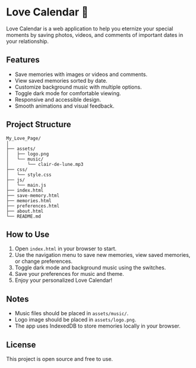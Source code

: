 # Love Calendar 💖

Love Calendar is a web application to help you eternize your special moments by saving photos, videos, and comments of important dates in your relationship.

## Features

- Save memories with images or videos and comments.
- View saved memories sorted by date.
- Customize background music with multiple options.
- Toggle dark mode for comfortable viewing.
- Responsive and accessible design.
- Smooth animations and visual feedback.

## Project Structure

```
My_Love_Page/
│
├── assets/
│   ├── logo.png
│   └── music/
│       └── clair-de-lune.mp3
├── css/
│   └── style.css
├── js/
│   └── main.js
├── index.html
├── save-memory.html
├── memories.html
├── preferences.html
├── about.html
└── README.md
```

## How to Use

1. Open `index.html` in your browser to start.
2. Use the navigation menu to save new memories, view saved memories, or change preferences.
3. Toggle dark mode and background music using the switches.
4. Save your preferences for music and theme.
5. Enjoy your personalized Love Calendar!

## Notes

- Music files should be placed in `assets/music/`.
- Logo image should be placed in `assets/logo.png`.
- The app uses IndexedDB to store memories locally in your browser.

## License

This project is open source and free to use.
